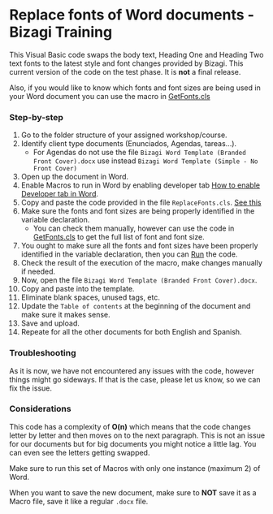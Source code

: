 # Replace fonts of Word documents - Bizagi Training

This Visual Basic code swaps the body text, Heading One and Heading Two text fonts to the latest style and font changes provided by Bizagi.
This current version of the code on the test phase. It is **not** a final release.

Also, if you would like to know which fonts and font sizes are being used in your Word document you can use the macro in [GetFonts.cls](https://github.com/sebasgraciavalderrama/BizagiTraining/blob/main/GetFonts.cls)



### Step-by-step
1. Go to the folder structure of your assigned workshop/course.
2. Identify client type documents (Enunciados, Agendas, tareas...).
    - For Agendas do not use the file `Bizagi Word Template (Branded Front Cover).docx` use instead `Bizagi Word Template (Simple - No Front Cover)`
3. Open up the document in Word.
5. Enable Macros to run in Word by enabling developer tab [How to enable Developer tab in Word](https://support.microsoft.com/en-us/office/show-the-developer-tab-in-word-e356706f-1891-4bb8-8d72-f57a51146792).
6. Copy and paste the code provided in the file `ReplaceFonts.cls`. [See this](https://postimg.cc/RW3HRKGP)
7. Make sure the fonts and font sizes are being properly identified in the variable declaration.
    - You can check them manually, however can use the code in [GetFonts.cls](https://github.com/sebasgraciavalderrama/BizagiTraining/blob/main/GetFonts.cls) to get the full list of font and font size.
8. You ought to make sure all the fonts and font sizes have been properly identified in the variable declaration, then you can [Run](https://postimg.cc/F1Rs3mTp) the code.
9. Check the result of the execution of the macro, make changes manually if needed.
10. Now, open the file `Bizagi Word Template (Branded Front Cover).docx`. 
11. Copy and paste into the template.
12. Eliminate blank spaces, unused tags, etc.
13. Update the `Table of contents` at the beginning of the document and make sure it makes sense.
10. Save and upload.
11. Repeate for all the other documents for both English and Spanish.


### Troubleshooting
As it is now, we have not encountered any issues with the code, however things might go sideways. If that is the case, please let us know, so we can fix the issue.

### Considerations
This code has a complexity of **O(n)** which means that the code changes letter by letter and then moves on to the next paragraph. This is not an issue for our documents but for big documents you might notice a little lag. You can even see the letters getting swapped.

Make sure to run this set of Macros with only one instance (maximum 2) of Word.

When you want to save the new document, make sure to **NOT** save it as a Macro file, save it like a regular `.docx` file.





